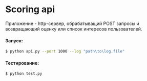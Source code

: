 # Scoring api

Приложение - http-сервер, обрабатыващий POST запросы и возвращающий оценку или список интересов пользователей.

#### Запуск:

```bash
$ python api.py --port 1000 --log "path\to\log.file"
```

#### Тестирование:

```bash
$ python test.py
```
